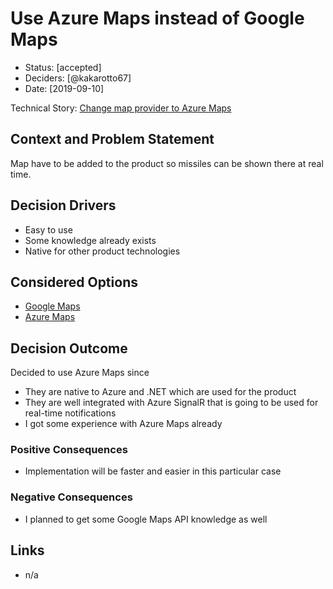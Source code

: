 # Use Azure Maps instead of Google Maps

* Status: [accepted]
* Deciders: [@kakarotto67]
* Date: [2019-09-10]

Technical Story: [Change map provider to Azure Maps](https://github.com/kakarotto67/mlmc/issues/3)

## Context and Problem Statement

Map have to be added to the product so missiles can be shown there at real time.

## Decision Drivers

* Easy to use
* Some knowledge already exists
* Native for other product technologies

## Considered Options

* [Google Maps](https://developers.google.com/maps/documentation/)
* [Azure Maps](https://azure.microsoft.com/en-us/services/azure-maps/)

## Decision Outcome

Decided to use Azure Maps since

* They are native to Azure and .NET which are used for the product
* They are well integrated with Azure SignalR that is going to be used for real-time notifications
* I got some experience with Azure Maps already

### Positive Consequences

* Implementation will be faster and easier in this particular case

### Negative Consequences

* I planned to get some Google Maps API knowledge as well

## Links

* n/a
